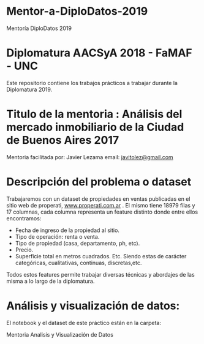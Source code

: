 # Mentor-a-DiploDatos-2019
Mentoría DiploDatos 2019

# Diplomatura AACSyA 2018 - FaMAF - UNC

Este repositorio contiene los trabajos prácticos a trabajar durante la Diplomatura 2019.

# Titulo de la mentoria : Análisis del mercado inmobiliario de la Ciudad de Buenos Aires 2017

Mentoria facilitada por: Javier Lezama
email: javitolez@gmail.com

# Descripción del problema o dataset

Trabajaremos con un dataset de propiedades en ventas publicadas en el sitio web de properati,  www.properati.com.ar . El mismo tiene 18979 filas y 17 columnas, cada columna representa un feature distinto donde entre ellos encontramos:
* Fecha de ingreso de la propiedad al sitio.
* Tipo de operación: renta o venta.
* Tipo de propiedad (casa, departamento, ph, etc).
* Precio.
* Superficie total en metros cuadrados.
Etc.
Siendo estas de carácter categóricas, cualitativas, continuas, discretas,etc.

Todos estos features permite trabajar diversas técnicas y abordajes de las misma a lo largo de la diplomatura. 

# Análisis y visualización de datos: 

El notebook y el dataset de este práctico están en la carpeta:

Mentoria Analisis y Visualización de Datos 
